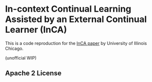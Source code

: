 # In-context Continual Learning Assisted by an External Continual Learner (InCA)

This is a code reproduction for the [InCA paper](https://arxiv.org/pdf/2412.15563) by University of Illinois Chicago.

(unofficial WIP)


## Apache 2 License

